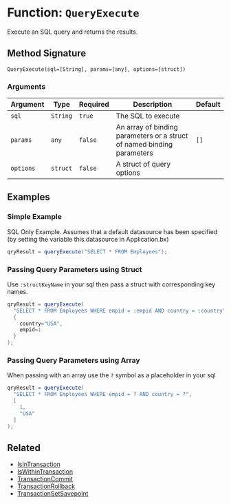 [comment]: # (Note: This documentation is generated dynamically in the build process.  To modify the contents, change the javadoc on the _invoke method of the BIF class)

# Function: `QueryExecute`

Execute an SQL query and returns the results.

## Method Signature

```
QueryExecute(sql=[String], params=[any], options=[struct])
```

### Arguments


| Argument | Type | Required | Description | Default |
|----------|------|----------|-------------|---------|
| `sql` | `String` | `true` | The SQL to execute |  |
| `params` | `any` | `false` | An array of binding parameters or a struct of named binding parameters | `[]` |
| `options` | `struct` | `false` | A struct of query options |  |

## Examples

### Simple Example

SQL Only Example. Assumes that a default datasource has been specified (by setting the variable this.datasource in Application.bx)

```java
qryResult = queryExecute("SELECT * FROM Employees");
```

### Passing Query Parameters using Struct

Use `:structKeyName` in your sql then pass a struct with corresponding key names.

```java
qryResult = queryExecute(
  "SELECT * FROM Employees WHERE empid = :empid AND country = :country", 
  {
    country="USA", 
    empid=1
  }
);
```

### Passing Query Parameters using Array

When passing with an array use the `?` symbol as a placeholder in your sql

```java
qryResult = queryExecute(
  "SELECT * FROM Employees WHERE empid = ? AND country = ?", 
  [
    1,
    "USA"
  ]
);
```



## Related

  * [IsInTransaction](./IsInTransaction.md)
  * [IsWithinTransaction](./IsWithinTransaction.md)
  * [TransactionCommit](./TransactionCommit.md)
  * [TransactionRollback](./TransactionRollback.md)
  * [TransactionSetSavepoint](./TransactionSetSavepoint.md)
